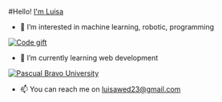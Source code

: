 #Hello! [I'm Luisa](https://github.com/luisaserna674)

- 👀 I’m interested in machine learning, robotic, programming

[![Code gift](https://media.giphy.com/media/UtnxCnjWAOL1J6TNUR/giphy.gif "Code gift")](https://media.giphy.com/media/UtnxCnjWAOL1J6TNUR/giphy.gif "Code gift")

- 🌱 I’m currently learning web development

[![Pascual Bravo University](https://pascualbravo.edu.co/wp-content/uploads/2019/12/cropped-Institucion_Pascual_Bravo_Logo.png "Pascual Bravo University")](https://pascualbravo.edu.co/wp-content/uploads/2019/12/cropped-Institucion_Pascual_Bravo_Logo.png "Pascual Bravo University")

- 📫 You can reach me on luisawed23@gmail.com



<!--
> My skills are:
> ![image](https://user-images.githubusercontent.com/70219034/121132104-552fa480-c7f6-11eb-8d51-cf6213ab39e8.png)  ![image](https://user-images.githubusercontent.com/70219034/121131825-f2d6a400-c7f5-11eb-80b3-0235d422f0aa.png) ![image](https://user-images.githubusercontent.com/70219034/121131878-041fb080-c7f6-11eb-99be-04551496a75f.png)  ![image](https://user-images.githubusercontent.com/70219034/121131914-13066300-c7f6-11eb-8732-c9d0181c2f9d.png) ![image](https://user-images.githubusercontent.com/70219034/121131953-20bbe880-c7f6-11eb-9e40-5d9394c61866.png)![image](https://user-images.githubusercontent.com/70219034/121132248-85774300-c7f6-11eb-8935-a5b0839634df.png)


-->
